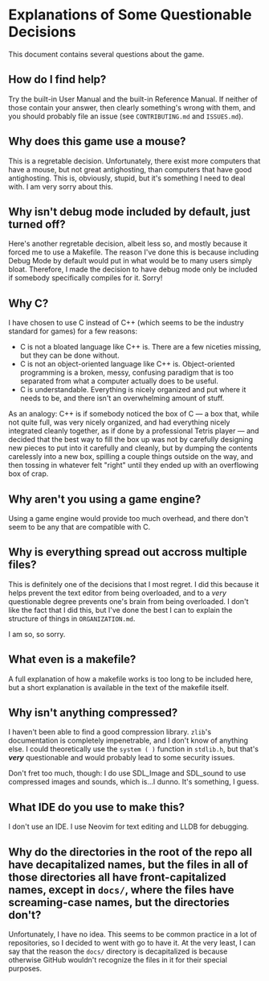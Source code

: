 # Explanations of Some Questionable Decisions

This document contains several questions about the game.

## How do I find help?

Try the built-in User Manual and the built-in Reference Manual.  If neither of those contain your answer, then clearly something's wrong with them, and you should probably file an issue (see `CONTRIBUTING.md` and `ISSUES.md`).

## Why does this game use a mouse?

This is a regretable decision.  Unfortunately, there exist more computers that have a mouse, but not great antighosting, than computers that have good antighosting.  This is, obviously, stupid, but it's something I need to deal with.  I am very sorry about this.

## Why isn't debug mode included by default, just turned off?

Here's another regretable decision, albeit less so, and mostly because it forced me to use a Makefile.  The reason I've done this is because including Debug Mode by default would put in what would be to many users simply bloat.  Therefore, I made the decision to have debug mode only be included if somebody specifically compiles for it.  Sorry!

## Why C?

I have chosen to use C instead of C++ (which seems to be the industry standard for games) for a few reasons:

- C is not a bloated language like C++ is.  There are a few niceties missing, but they can be done without.
- C is not an object-oriented language like C++ is.  Object-oriented programming is a broken, messy, confusing paradigm that is too separated from what a computer actually does to be useful.
- C is understandable.  Everything is nicely organized and put where it needs to be, and there isn't an overwhelming amount of stuff.

As an analogy:  C++ is if somebody noticed the box of C — a box that, while not quite full, was very nicely organized, and had everything nicely integrated cleanly together, as if done by a professional Tetris player — and decided that the best way to fill the box up was not by carefully designing new pieces to put into it carefully and cleanly, but by dumping the contents carelessly into a new box, spilling a couple things outside on the way, and then tossing in whatever felt "right" until they ended up with an overflowing box of crap.

## Why aren't you using a game engine?

Using a game engine would provide too much overhead, and there don't seem to be any that are compatible with C.

## Why is everything spread out accross multiple files?

This is definitely one of the decisions that I most regret.  I did this because it helps prevent the text editor from being overloaded, and to a _very_ questionable degree prevents one's brain from being overloaded.  I don't like the fact that I did this, but I've done the best I can to explain the structure of things in `ORGANIZATION.md`.

I am so, so sorry.

## What even is a makefile?

A full explanation of how a makefile works is too long to be included here, but a short explanation is available in the text of the makefile itself.

## Why isn't anything compressed?

I haven't been able to find a good compression library.  `zlib`'s documentation is completely impenetrable, and I don't know of anything else. I could theoretically use the `system ( )` function in `stdlib.h`, but that's _**very**_ questionable and would probably lead to some security issues.

Don't fret too much, though:  I do use SDL\_Image and SDL\_sound to use compressed images and sounds, which is…I dunno.  It's something, I guess.

## What IDE do you use to make this?

I don't use an IDE.  I use Neovim for text editing and LLDB for debugging.

## Why do the directories in the root of the repo all have decapitalized names, but the files in all of those directories all have front-capitalized names, except in `docs/`, where the files have screaming-case names, but the directories don't?

Unfortunately, I have no idea.  This seems to be common practice in a lot of repositories, so I decided to went with go to have it.  At the very least, I can say that the reason the `docs/` directory is decapitalized is because otherwise GitHub wouldn't recognize the files in it for their special purposes.
